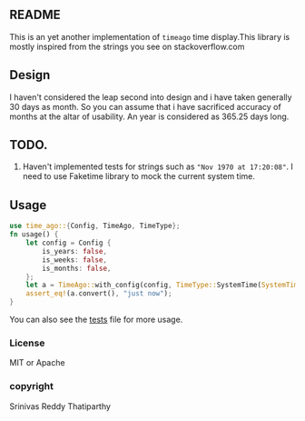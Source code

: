 ## README
This is an yet another implementation of `timeago` time display.This library is mostly
inspired from the strings you see on stackoverflow.com

## Design
I haven't considered the leap second into design and i have taken generally 30 days as month.
So you can assume that i have sacrificed accuracy of months at the altar of usability. An year is 
considered as 365.25 days long.

## TODO.
1. Haven't implemented tests for strings such as `"Nov 1970 at 17:20:08"`. I need to use Faketime library
to mock the current system time.

## Usage

```rust
use time_ago::{Config, TimeAgo, TimeType};
fn usage() {
    let config = Config { 
        is_years: false,
        is_weeks: false,
        is_months: false,
    };
    let a = TimeAgo::with_config(config, TimeType::SystemTime(SystemTime::now()));
    assert_eq!(a.convert(), "just now");
}
```

You can also see the [tests](src/tests.rs) file for more usage.
### License
MIT or Apache

### copyright
Srinivas Reddy Thatiparthy


